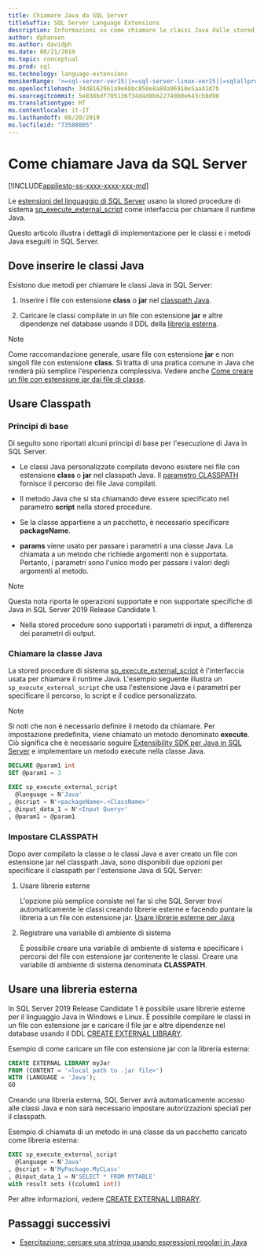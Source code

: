 ```yaml
---
title: Chiamare Java da SQL Server
titleSuffix: SQL Server Language Extensions
description: Informazioni su come chiamare le classi Java dalle stored procedure di SQL Server usando l'estensione del linguaggio di programmazione Java in SQL Server 2019.
author: dphansen
ms.author: davidph
ms.date: 08/21/2019
ms.topic: conceptual
ms.prod: sql
ms.technology: language-extensions
monikerRange: '>=sql-server-ver15||>=sql-server-linux-ver15||=sqlallproducts-allversions'
ms.openlocfilehash: 34d8162961a9e6bbc850e8a80a96910e5aa41d7b
ms.sourcegitcommit: 5e838bdf705136f34d4d8b622740b0e643cb8d96
ms.translationtype: HT
ms.contentlocale: it-IT
ms.lasthandoff: 08/20/2019
ms.locfileid: "73588805"
---
```

# <a name="how-to-call-java-from-sql-server"></a>Come chiamare Java da SQL Server
[!INCLUDE[appliesto-ss-xxxx-xxxx-xxx-md](../../includes/appliesto-ss-xxxx-xxxx-xxx-md.md)]

Le [estensioni del linguaggio di SQL Server](../language-extensions-overview.md) usano la stored procedure di sistema [sp_execute_external_script](https://docs.microsoft.com/sql/relational-databases/system-stored-procedures/sp-execute-external-script-transact-sql) come interfaccia per chiamare il runtime Java. 

Questo articolo illustra i dettagli di implementazione per le classi e i metodi Java eseguiti in SQL Server.

## <a name="where-to-place-java-classes"></a>Dove inserire le classi Java

Esistono due metodi per chiamare le classi Java in SQL Server:

1. Inserire i file con estensione **class** o **jar** nel [classpath Java](#classpath). 

2. Caricare le classi compilate in un file con estensione **jar** e altre dipendenze nel database usando il DDL della [libreria esterna](#external-library). 

> [!NOTE]
> Come raccomandazione generale, usare file con estensione **jar** e non singoli file con estensione **class**. Si tratta di una pratica comune in Java che renderà più semplice l'esperienza complessiva. Vedere anche [Come creare un file con estensione jar dai file di classe](create-a-java-jar-file-from-class-files.md).

<a name="classpath"></a>

## <a name="use-classpath"></a>Usare Classpath

### <a name="basic-principles"></a>Principi di base

Di seguito sono riportati alcuni principi di base per l'esecuzione di Java in SQL Server.

* Le classi Java personalizzate compilate devono esistere nei file con estensione **class** o **jar** nel classpath Java. Il [parametro CLASSPATH](#set-classpath) fornisce il percorso dei file Java compilati. 

* Il metodo Java che si sta chiamando deve essere specificato nel parametro **script** nella stored procedure.

* Se la classe appartiene a un pacchetto, è necessario specificare **packageName**.

* **params** viene usato per passare i parametri a una classe Java. La chiamata a un metodo che richiede argomenti non è supportata. Pertanto, i parametri sono l'unico modo per passare i valori degli argomenti al metodo. 

> [!NOTE]
> Questa nota riporta le operazioni supportate e non supportate specifiche di Java in SQL Server 2019 Release Candidate 1.
> * Nella stored procedure sono supportati i parametri di input, a differenza dei parametri di output.

### <a name="call-java-class"></a>Chiamare la classe Java

La stored procedure di sistema [sp_execute_external_script](https://docs.microsoft.com/sql/relational-databases/system-stored-procedures/sp-execute-external-script-transact-sql) è l'interfaccia usata per chiamare il runtime Java. L'esempio seguente illustra un `sp_execute_external_script` che usa l'estensione Java e i parametri per specificare il percorso, lo script e il codice personalizzato.

> [!NOTE]
> Si noti che non è necessario definire il metodo da chiamare. Per impostazione predefinita, viene chiamato un metodo denominato **execute**. Ciò significa che è necessario seguire [Extensibility SDK per Java in SQL Server](extensibility-sdk-java-sql-server.md) e implementare un metodo execute nella classe Java.

```sql
DECLARE @param1 int
SET @param1 = 3

EXEC sp_execute_external_script
  @language = N'Java'
, @script = N'<packageName>.<ClassName>'
, @input_data_1 = N'<Input Query>'
, @param1 = @param1
```

<a name="set-classpath"></a>

### <a name="set-classpath"></a>Impostare CLASSPATH

Dopo aver compilato la classe o le classi Java e aver creato un file con estensione jar nel classpath Java, sono disponibili due opzioni per specificare il classpath per l'estensione Java di SQL Server:

1. Usare librerie esterne

    L'opzione più semplice consiste nel far sì che SQL Server trovi automaticamente le classi creando librerie esterne e facendo puntare la libreria a un file con estensione jar. [Usare librerie esterne per Java](#external-library)

2. Registrare una variabile di ambiente di sistema

    È possibile creare una variabile di ambiente di sistema e specificare i percorsi del file con estensione jar contenente le classi. Creare una variabile di ambiente di sistema denominata **CLASSPATH**.

<a name="external-library"></a>

## <a name="use-external-library"></a>Usare una libreria esterna

In SQL Server 2019 Release Candidate 1 è possibile usare librerie esterne per il linguaggio Java in Windows e Linux. È possibile compilare le classi in un file con estensione jar e caricare il file jar e altre dipendenze nel database usando il DDL [CREATE EXTERNAL LIBRARY](https://docs.microsoft.com/sql/t-sql/statements/create-external-library-transact-sql).

Esempio di come caricare un file con estensione jar con la libreria esterna:

```sql 
CREATE EXTERNAL LIBRARY myJar
FROM (CONTENT = '<local path to .jar file>') 
WITH (LANGUAGE = 'Java'); 
GO
```

Creando una libreria esterna, SQL Server avrà automaticamente accesso alle classi Java e non sarà necessario impostare autorizzazioni speciali per il classpath.

Esempio di chiamata di un metodo in una classe da un pacchetto caricato come libreria esterna:

```sql
EXEC sp_execute_external_script
  @language = N'Java'
, @script = N'MyPackage.MyCLass'
, @input_data_1 = N'SELECT * FROM MYTABLE'
with result sets ((column1 int))
```

Per altre informazioni, vedere [CREATE EXTERNAL LIBRARY](https://docs.microsoft.com/sql/t-sql/statements/create-external-library-transact-sql).

## <a name="next-steps"></a>Passaggi successivi

+ [Esercitazione: cercare una stringa usando espressioni regolari in Java](../tutorials/search-for-string-using-regular-expressions-in-java.md)